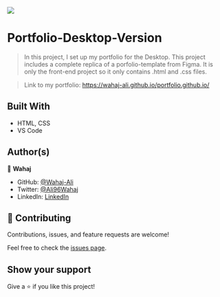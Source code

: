 
![](https://img.shields.io/badge/Microverse-blueviolet)

# Portfolio-Desktop-Version

> In this project, I set up my portfolio for the Desktop. This project includes a complete replica of a porfolio-template from Figma. It is only the front-end project so it only contains .html and .css files.

> Link to my portfolio: https://wahaj-ali.github.io/portfolio.github.io/


## Built With

- HTML, CSS
- VS Code



## Author(s)

👤 **Wahaj**

- GitHub: [@Wahaj-Ali](https://github.com/Wahaj-Ali)
- Twitter: [@Ali96Wahaj](https://twitter.com/Ali96Wahaj)
- LinkedIn: [LinkedIn](https://www.linkedin.com/in/wahaj-ali-82b9b1164)



## 🤝 Contributing

Contributions, issues, and feature requests are welcome!

Feel free to check the [issues page](https://github.com/Wahaj-Ali/Portfolio-Desktop-Version/issues).

## Show your support

Give a ⭐️ if you like this project!




